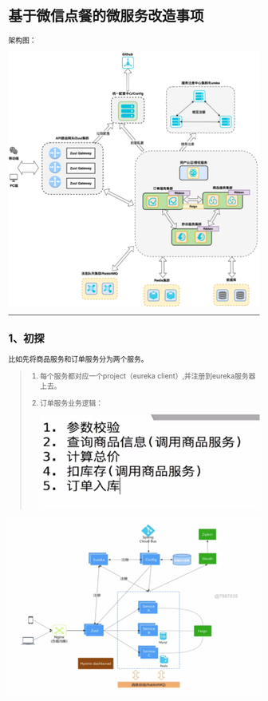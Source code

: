 # 基于微信点餐的微服务改造事项



架构图：

![springcloud微信点餐架构图](../PicSource/springcloud微信点餐架构图.png)

------



## 1、初探

比如先将商品服务和订单服务分为两个服务。

> 1. 每个服务都对应一个project（eureka client）,并注册到eureka服务器上去。
>
> 2. 订单服务业务逻辑：
>
>    ![image-20190912160046033](../PicSource/image-20190912160046033.png)





![image-20200106212549196](../PicSource/image-20200106212549196.png)